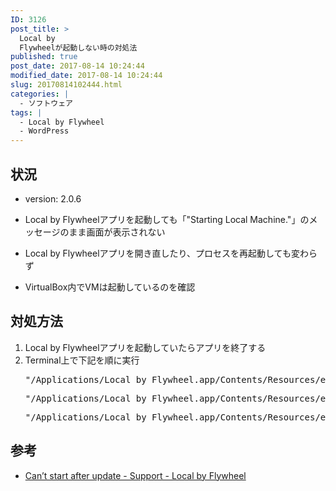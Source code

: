 ```yaml
---
ID: 3126
post_title: >
  Local by
  Flywheelが起動しない時の対処法
published: true
post_date: 2017-08-14 10:24:44
modified_date: 2017-08-14 10:24:44
slug: 20170814102444.html
categories: |
  - ソフトウェア
tags: |
  - Local by Flywheel
  - WordPress
---
```

## 状況

* version: 2.0.6

* Local by Flywheelアプリを起動しても「"Starting Local Machine."」のメッセージのまま画面が表示されない
* Local by Flywheelアプリを開き直したり、プロセスを再起動しても変わらず
* VirtualBox内でVMは起動しているのを確認


## 対処方法

<ol>
 <li>Local by Flywheelアプリを起動していたらアプリを終了する</li>
 <li>Terminal上で下記を順に実行
<pre>"/Applications/Local by Flywheel.app/Contents/Resources/extraResources/virtual-machine/vendor/docker/osx/docker-machine" kill local-by-flywheel</pre>
<pre>"/Applications/Local by Flywheel.app/Contents/Resources/extraResources/virtual-machine/vendor/docker/osx/docker-machine" restart local-by-flywheel</pre>
<pre>"/Applications/Local by Flywheel.app/Contents/Resources/extraResources/virtual-machine/vendor/docker/osx/docker-machine" env local-by-flywheel</pre>
</li>
</ol>


## 参考

* [Can’t start after update - Support - Local by Flywheel](http://local.getflywheel.com/community/t/cant-start-after-update/2238/2)